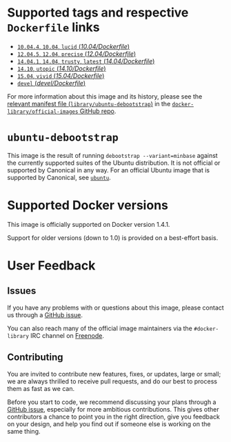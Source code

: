 # Supported tags and respective `Dockerfile` links

- [`10.04.4`, `10.04`, `lucid` (*10.04/Dockerfile*)](https://github.com/tianon/docker-brew-ubuntu-debootstrap/blob/32b6607355a077be98fd91bc14dae815d0cd1189/10.04/Dockerfile)
- [`12.04.5`, `12.04`, `precise` (*12.04/Dockerfile*)](https://github.com/tianon/docker-brew-ubuntu-debootstrap/blob/32b6607355a077be98fd91bc14dae815d0cd1189/12.04/Dockerfile)
- [`14.04.1`, `14.04`, `trusty`, `latest` (*14.04/Dockerfile*)](https://github.com/tianon/docker-brew-ubuntu-debootstrap/blob/32b6607355a077be98fd91bc14dae815d0cd1189/14.04/Dockerfile)
- [`14.10`, `utopic` (*14.10/Dockerfile*)](https://github.com/tianon/docker-brew-ubuntu-debootstrap/blob/32b6607355a077be98fd91bc14dae815d0cd1189/14.10/Dockerfile)
- [`15.04`, `vivid` (*15.04/Dockerfile*)](https://github.com/tianon/docker-brew-ubuntu-debootstrap/blob/32b6607355a077be98fd91bc14dae815d0cd1189/15.04/Dockerfile)
- [`devel` (*devel/Dockerfile*)](https://github.com/tianon/docker-brew-ubuntu-debootstrap/blob/32b6607355a077be98fd91bc14dae815d0cd1189/devel/Dockerfile)

For more information about this image and its history, please see the [relevant
manifest file
(`library/ubuntu-debootstrap`)](https://github.com/docker-library/official-images/blob/master/library/ubuntu-debootstrap)
in the [`docker-library/official-images` GitHub
repo](https://github.com/docker-library/official-images).

# `ubuntu-debootstrap`

This image is the result of running `debootstrap --variant=minbase` against the
currently supported suites of the Ubuntu distribution.  It is not official or
supported by Canonical in any way.  For an official Ubuntu image that is
supported by Canonical, see
[`ubuntu`](https://registry.hub.docker.com/_/ubuntu/).

# Supported Docker versions

This image is officially supported on Docker version 1.4.1.

Support for older versions (down to 1.0) is provided on a best-effort basis.

# User Feedback

## Issues

If you have any problems with or questions about this image, please contact us
 through a [GitHub issue](https://github.com/tianon/docker-brew-ubuntu-debootstrap/issues).

You can also reach many of the official image maintainers via the
`#docker-library` IRC channel on [Freenode](https://freenode.net).

## Contributing

You are invited to contribute new features, fixes, or updates, large or small;
we are always thrilled to receive pull requests, and do our best to process them
as fast as we can.

Before you start to code, we recommend discussing your plans
through a [GitHub issue](https://github.com/tianon/docker-brew-ubuntu-debootstrap/issues), especially for more ambitious
contributions. This gives other contributors a chance to point you in the right
direction, give you feedback on your design, and help you find out if someone
else is working on the same thing.
